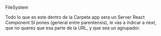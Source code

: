 FileSystem

Todo lo que es este dentro de la Carpeta app sera un Server React Component
SI pones (general entre parentensis), le vas a indicar a next, que no queres que esa parte de la URL, y que sea un agrupador.
